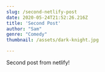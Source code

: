 ```yaml
---
slug: /second-netlify-post
date: 2020-05-24T21:52:26.216Z
title: 'Second Post'
author: "Sam"
genre: "Comedy"
thumbnail: /assets/dark-knight.jpg

---
```

Second post from netlify!
